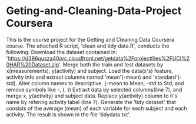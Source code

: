 # Geting-and-Cleaning-Data-Project Coursera

This is the course project for the Getting and Cleaning Data Coursera course.
The attached R script, 'clean and tidy data.R', conducts the following:
Download the dataset contained in: 'https://d396qusza40orc.cloudfront.net/getdata%2Fprojectfiles%2FUCI%20HAR%20Dataset.zip'.
Merge both the train and test datasets by x(measurements), y(activity) and subject.
Load the data(x's) feature, activity info and extract columns named 'mean'(-mean) and 'standard'(-std). 
Alter column names to descriptive. (-mean to Mean, -std to Std, and remove symbols like -, (, ))
Extract data by selected columns(line 7), and merge x, y(activity) and subject data. 
Replace y(activity) column to it's name by refering activity label (line 7).
Generate the 'tidy dataset' that consists of the average (mean) of each variable for each subject and each activity. The result is shown in the file 'tidydata.txt'.
